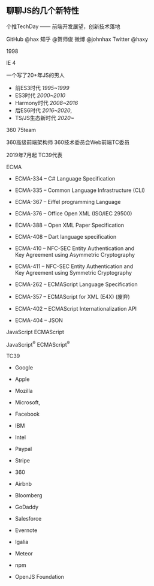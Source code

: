 聊聊JS的几个新特性
--------------------
个推TechDay —— 前端开发展望，创新技术落地

GitHub @hax
知乎 @贺师俊
微博 @johnhax
Twitter @haxy

1998

IE 4

一个写了20+年JS的男人

- 前ES3时代 *1995~1999*
- ES3时代 *2000~2010*
- Harmony时代 *2008~2016*
- 后ES6时代 *2016~2020*,
- TS/JS生态新时代 *2020~*

360
75team

360高级前端架构师
360技术委员会Web前端TC委员

2019年7月起
TC39代表

ECMA

- ECMA-334 – C# Language Specification
- ECMA-335 – Common Language Infrastructure (CLI)
- ECMA-367 – Eiffel programming Language
- ECMA-376 – Office Open XML (ISO/IEC 29500)
- ECMA-388 – Open XML Paper Specification
- ECMA-408 – Dart language specification
- ECMA-410 – NFC-SEC Entity Authentication and <br>Key Agreement using Asymmetric Cryptography
- ECMA-411 – NFC-SEC Entity Authentication and <br>Key Agreement using Symmetric Cryptography

- ECMA-262 – ECMAScript Language Specification
- ECMA-357 – ECMAScript for XML (E4X) (废弃)
- ECMA-402 – ECMAScript Internationalization API
- ECMA-404 – JSON

JavaScript
ECMAScript

JavaScript<sup>®</sup>
ECMAScript<sup>®</sup>

TC39

- Google
- Apple
- Mozilla
- Microsoft,
- Facebook

- IBM
- Intel
- Paypal
- Stripe

- 360
- Airbnb
- Bloomberg
- GoDaddy
- Salesforce

- Evernote
- Igalia
- Meteor
- npm
- OpenJS Foundation
